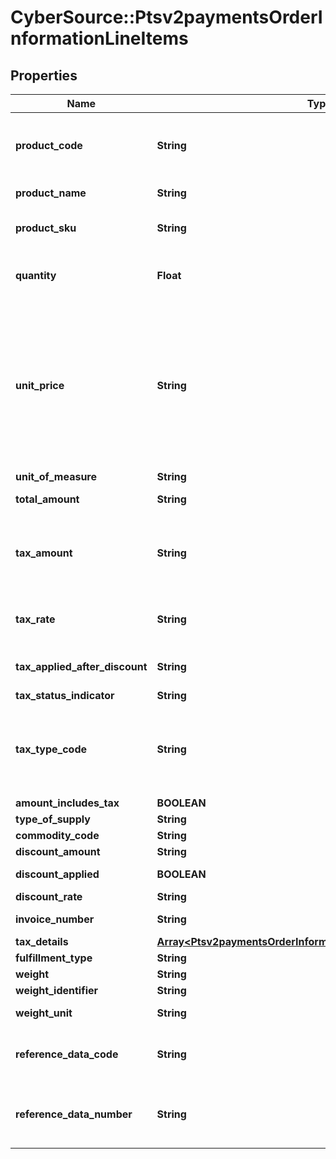 # CyberSource::Ptsv2paymentsOrderInformationLineItems

## Properties
Name | Type | Description | Notes
------------ | ------------- | ------------- | -------------
**product_code** | **String** | Type of product. This value is used to determine the category that the product is in: electronic, handling, physical, service, or shipping. The default value is **default**. If you are performing an authorization transaction (&#x60;processingOptions.capture&#x60; is set to &#x60;false&#x60;), and you set this field to a value other than default or any of the values related to shipping and handling, then the fields &#x60;quantity&#x60;, &#x60;productName&#x60;, and &#x60;productSku&#x60; are required. It can also have a value of \&quot;gift_card\&quot;.  For details, see the &#x60;product_code&#x60; field description in the [Credit Card Services Using the SCMP API Guide.](https://apps.cybersource.com/library/documentation/dev_guides/CC_Svcs_SCMP_API/html/wwhelp/wwhimpl/js/html/wwhelp.htm)  | [optional] 
**product_name** | **String** | For an authorization or capture transaction (&#x60;processingOptions.capture&#x60; is set to &#x60;true&#x60; or &#x60;false&#x60;), this field is required when &#x60;orderInformation.lineItems[].productCode&#x60; is not set to &#x60;default&#x60; or one of the other values that are related to shipping and/or handling.  | [optional] 
**product_sku** | **String** | Stock Keeping Unit (SKU) code for the product.  For an authorization or capture transaction (&#x60;processingOptions.capture&#x60; is set to &#x60;true&#x60; or &#x60;false&#x60;), this field is required when _orderInformation.lineItems[].productCode_ is not set to **default** or one of the other values that are related to shipping and/or handling.  | [optional] 
**quantity** | **Float** | Number of units for this order.  The default is &#x60;1&#x60;. For an authorization or capture transaction (&#x60;processingOptions.capture&#x60; is set to &#x60;true&#x60; or &#x60;false&#x60;), this field is required when _orderInformation.lineItems[].productCode_ is not set to **default** or one of the other values that are related to shipping and/or handling.  When orderInformation.lineItems[].productCode is \&quot;gift_card\&quot;, this is the total count of individual prepaid gift cards purchased.  | [optional] 
**unit_price** | **String** | Per-item price of the product. This value cannot be negative. You can include a decimal point (.), but you cannot include any other special characters. CyberSource truncates the amount to the correct number of decimal places.  For processor-specific information, see the &#x60;amount&#x60; field description in [Credit Card Services Using the SCMP API.](http://apps.cybersource.com/library/documentation/dev_guides/CC_Svcs_SCMP_API/html)  **Important** Some processors have specific requirements and limitations, such as maximum amounts and maximum field lengths. See these guides for details: - [Merchant Descriptors Using the SCMP API Guide] (https://apps.cybersource.com/library/documentation/dev_guides/Merchant_Descriptors_SCMP_API/html/wwhelp/wwhimpl/js/html/wwhelp.htm) - \&quot;Capture Information for Specific Processors\&quot; section in the [Credit Card Services Using the SCMP API Guide](https://apps.cybersource.com/library/documentation/dev_guides/CC_Svcs_SCMP_API/html/wwhelp/wwhimpl/js/html/wwhelp.htm)  #### DCC with a Third-Party Provider Set this field to the converted amount that was returned by the DCC provider. You must include either the 1st line item in the order and this field, or the request-level field &#x60;orderInformation.amountDetails.totalAmount&#x60; in your request. For details, see \&quot;Dynamic Currency Conversion with a Third Party Provider\&quot; in the [Credit Card Services Using the SCMP API Guide.](https://apps.cybersource.com/library/documentation/dev_guides/CC_Svcs_SCMP_API/html/wwhelp/wwhimpl/js/html/wwhelp.htm)  #### FDMS South If you accept IDR or CLP currencies, see the entry for FDMS South in the [Merchant Descriptors Using the SCMP API Guide.] (https://apps.cybersource.com/library/documentation/dev_guides/Merchant_Descriptors_SCMP_API/html/wwhelp/wwhimpl/js/html/wwhelp.htm)  #### Zero Amount Authorizations If your processor supports zero amount authorizations, you can set this field to 0 for the authorization to check if the card is lost or stolen. See \&quot;Zero Amount Authorizations\&quot; in the [Credit Card Services Using the SCMP API Guide.](https://apps.cybersource.com/library/documentation/dev_guides/CC_Svcs_SCMP_API/html/wwhelp/wwhimpl/js/html/wwhelp.htm)  | [optional] 
**unit_of_measure** | **String** | Unit of measure, or unit of measure code, for the item.  | [optional] 
**total_amount** | **String** | Total amount for the item. Normally calculated as the unit price times quantity.  When &#x60;orderInformation.lineItems[].productCode&#x60; is \&quot;gift_card\&quot;, this is the purchase amount total for prepaid gift cards in major units.  Example: 123.45 USD &#x3D; 123  | [optional] 
**tax_amount** | **String** | Total tax to apply to the product. This value cannot be negative. The tax amount and the offer amount must be in the same currency. The tax amount field is additive.  The following example uses a two-exponent currency such as USD:   1. You include each line item in your request.  ..- 1st line item has amount&#x3D;10.00, quantity&#x3D;1, and taxAmount&#x3D;0.80  ..- 2nd line item has amount&#x3D;20.00, quantity&#x3D;1, and taxAmount&#x3D;1.60  2. The total amount authorized will be 32.40, not 30.00 with 2.40 of tax included.  If you want to include the tax amount and also request the ics_tax service, see Tax Calculation Service Using the SCMP API.  This field is frequently used for Level II and Level III transactions. See Level II and Level III Processing Using the SCMP API.  | [optional] 
**tax_rate** | **String** | Tax rate applied to the item.  For details, see &#x60;tax_rate&#x60; field description in the [Level II and Level III Processing Using the SCMP API Guide.] (https://apps.cybersource.com/library/documentation/dev_guides/Level_2_3_SCMP_API/html/wwhelp/wwhimpl/js/html/wwhelp.htm)  **Visa**: Valid range is 0.01 to 0.99 (1% to 99%, with only whole percentage values accepted; values with additional decimal places will be truncated).  **Mastercard**: Valid range is 0.00001 to 0.99999 (0.001% to 99.999%).  | [optional] 
**tax_applied_after_discount** | **String** | Flag to indicate how you handle discount at the line item level.   - 0: no line level discount provided  - 1: tax was calculated on the post-discount line item total  - 2: tax was calculated on the pre-discount line item total  &#x60;Note&#x60; Visa will inset 0 (zero) if an invalid value is included in this field.  This field relates to the value in the _lineItems[].discountAmount_ field.  | [optional] 
**tax_status_indicator** | **String** | Flag to indicate whether tax is exempted or not included.   - 0: tax not included  - 1: tax included  - 2: transaction is not subject to tax  | [optional] 
**tax_type_code** | **String** | Type of tax being applied to the item.  For possible values, see the processor-specific field descriptions in [Level II and Level III Processing Using the SCMP API.] (https://apps.cybersource.com/library/documentation/dev_guides/Level_2_3_SCMP_API/html/wwhelp/wwhimpl/js/html/wwhelp.htm):  #### FDC Nashville Global - &#x60;alternate_tax_type_applied&#x60; - &#x60;alternate_tax_type_identifier&#x60;  #### Worldpay VAP - &#x60;alternate_tax_type_identifier&#x60;  #### RBS WorldPay Atlanta - &#x60;tax_type_applied&#x60;  #### TSYS Acquiring Solutions - &#x60;tax_type_applied&#x60; - &#x60;local_tax_indicator&#x60;  #### Chase Paymentech Solutions - &#x60;tax_type_applied&#x60;  #### Elavon Americas - &#x60;local_tax_indicator&#x60;  #### FDC Compass - &#x60;tax_type_applied&#x60;  #### OmniPay Direct - &#x60;local_tax_indicator&#x60;  | [optional] 
**amount_includes_tax** | **BOOLEAN** | Flag that indicates whether the tax amount is included in the Line Item Total.  Possible values:  - **true**  - **false**  | [optional] 
**type_of_supply** | **String** | Flag to indicate whether the purchase is categorized as goods or services. Possible values:   - 00: goods  - 01: services  | [optional] 
**commodity_code** | **String** | Commodity code or International description code used to classify the item. Contact your acquirer for a list of codes.  | [optional] 
**discount_amount** | **String** | Discount applied to the item. | [optional] 
**discount_applied** | **BOOLEAN** | Flag that indicates whether the amount is discounted.  If you do not provide a value but you set Discount Amount to a value greater than zero, then CyberSource sets this field to **true**.  Possible values:  - **true**  - **false**  | [optional] 
**discount_rate** | **String** | Rate the item is discounted. Maximum of 2 decimal places.  Example 5.25 (&#x3D;5.25%)  | [optional] 
**invoice_number** | **String** | Field to support an invoice number for a transaction. You must specify the number of line items that will include an invoice number. By default, the first line item will include an invoice number field. The invoice number field can be included for up to 10 line items.  | [optional] 
**tax_details** | [**Array&lt;Ptsv2paymentsOrderInformationAmountDetailsTaxDetails&gt;**](Ptsv2paymentsOrderInformationAmountDetailsTaxDetails.md) |  | [optional] 
**fulfillment_type** | **String** | The description for this field is not available. | [optional] 
**weight** | **String** | Weight of the item. See Numbered Elements. | [optional] 
**weight_identifier** | **String** | Type of weight. See Numbered Elements.  Possible values: - B: Billed weight - N: Actual net weight  | [optional] 
**weight_unit** | **String** | Code that specifies the unit of measurement for the weight amount. For example, OZ specifies ounce and LB specifies pound. The possible values are defined by the ANSI Accredited Standards Committee (ASC).  See Numbered Elements.  | [optional] 
**reference_data_code** | **String** | Code that identifies the value of the corresponding item_#_referenceData_#_number field. See Numbered Elements.  Possible values: - AN: Client-defined asset code - MG: Manufacturer&#39;s part number - PO: Purchase order number - SK: Supplier stock keeping unit number - UP: Universal product code - VC: Supplier catalog number - VP: Vendor part number  This field is a pass-through, which means that CyberSource does not verify the value or modify it in any way before sending it to the processor.  | [optional] 
**reference_data_number** | **String** | Reference number.  The meaning of this value is identified by the value of the corresponding &#x60;referenceDataCode&#x60; field. See Numbered Elements.  The maximum length for this field depends on the value of the corresponding &#x60;referenceDataCode&#x60; field: - When the code is &#x60;PO&#x60;, the maximum length for the reference number is 22. - When the code is &#x60;VC&#x60;, the maximum length for the reference number is 20. - For all other codes, the maximum length for the reference number is 30.  This field is a pass-through, which means that CyberSource does not verify the value or modify it in any way before sending it to the processor.  | [optional] 


